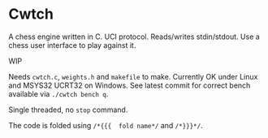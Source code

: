 # Cwtch
A chess engine written in C. UCI protocol. Reads/writes stdin/stdout. Use a chess user interface to play against it.

WIP

Needs ```cwtch.c```, ```weights.h``` and ```makefile``` to make. Currently OK under Linux and MSYS32 UCRT32 on Windows.  See latest commit for correct bench available via ```./cwtch bench q```.

Single threaded, no ```stop``` command.

The code is folded using ```/*{{{  fold name*/``` and ```/*}}}*/```.
